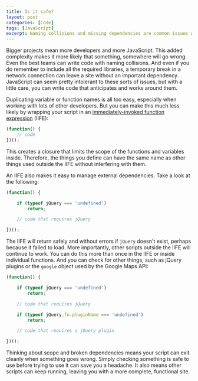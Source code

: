 ```yaml
---
title: Is it safe?
layout: post
categories: [Code]
tags: [JavaScript]
excerpt: Naming collisions and missing dependencies are common issues with JavaScript on the web. However, with a little care, you can write code that anticipates and works around them. Simply checking something is safe to use before trying to use it can save you a headache and keep your site up and running.
---
```


Bigger projects mean more developers and more JavaScript. This added complexity makes it more likely that something, somewhere will go wrong. Even the best teams can write code with naming collisions. And even if you do remember to include all the required libraries, a temporary break in a network connection can leave a site without an important dependency. JavaScript can seem pretty intolerant to these sorts of issues, but with a little care, you can write code that anticipates and works around them.

Duplicating variable or function names is all too easy, especially when working with lots of other developers. But you can make this much less likely by wrapping your script in an [immediately-invoked function expression](http://benalman.com/news/2010/11/immediately-invoked-function-expression/) (IIFE):

~~~~~~~~ javascript
(function() {
    // code
})();
~~~~~~~~

This creates a closure that limits the scope of the functions and variables inside. Therefore, the things you define can have the same name as other things used outside the IIFE without interfering with them.

An IIFE also makes it easy to manage external dependencies. Take a look at the following:

~~~~~~~~ javascript
(function() {

    if (typeof jQuery === 'undefined')
        return;

    // code that requires jQuery

})();
~~~~~~~~

The IIFE will return safely and without errors if `jQuery` doesn't exist, perhaps because it failed to load. More importantly, other scripts outside the IIFE will continue to work. You can do this more than once in the IIFE or inside individual functions. And you can check for other things, such as jQuery plugins or the `google` object used by the Google Maps API:

~~~~~~~~ javascript
(function() {

    if (typeof jQuery === 'undefined')
        return;

    // code that requires jQuery

    if (typeof jQuery.fn.pluginName === 'undefined')
        return;

    // code that requires a jQuery plugin

})();
~~~~~~~~

Thinking about scope and broken dependencies means your script can exit cleanly when something goes wrong. Simply checking something is safe to use before trying to use it can save you a headache. It also means other scripts can keep running, leaving you with a more complete, functional site.
